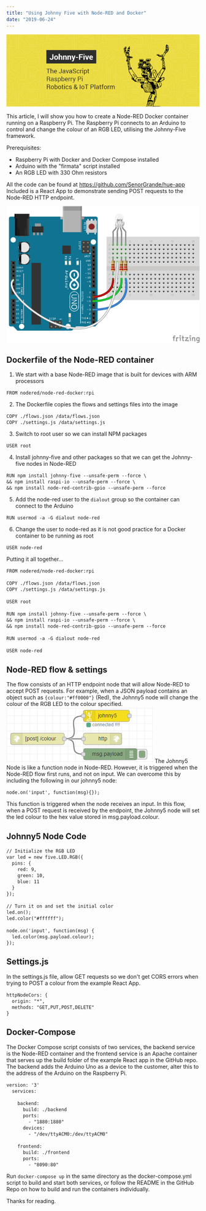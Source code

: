 ```yaml
---
title: "Using Johnny Five with Node-RED and Docker"
date: "2019-06-24"
---
```


![Johnny Five](./johnny-five.png)

This article, I will show you how to create a Node-RED Docker container running on a Raspberry Pi. The Raspberry Pi connects to an Arduino to control and change the colour of an RGB LED, utilising the Johnny-Five framework.

Prerequisites:
- Raspberry Pi with Docker and Docker Compose installed
- Arduino with the "firmata" script installed
- An RGB LED with 330 Ohm resistors

All the code can be found at https://github.com/SenorGrande/hue-app  
Included is a React App to demonstrate sending POST requests to the Node-RED HTTP endpoint.

![Arduino](./arduino-led.png)

## Dockerfile of the Node-RED container
1. We start with a base Node-RED image that is built for devices with ARM processors
```
FROM nodered/node-red-docker:rpi
```
2. The Dockerfile copies the flows and settings files into the image
```
COPY ./flows.json /data/flows.json
COPY ./settings.js /data/settings.js
```
3. Switch to root user so we can install NPM packages
```
USER root
```
4. Install johnny-five and other packages so that we can get the Johnny-five nodes in Node-RED
```
RUN npm install johnny-five --unsafe-perm --force \
&& npm install raspi-io --unsafe-perm --force \
&& npm install node-red-contrib-gpio --unsafe-perm --force
```
5. Add the node-red user to the `dialout` group so the container can connect to the Arduino
```
RUN usermod -a -G dialout node-red
```
6. Change the user to node-red as it is not good practice for a Docker container to be running as root
```
USER node-red
```

Putting it all together...
```
FROM nodered/node-red-docker:rpi

COPY ./flows.json /data/flows.json
COPY ./settings.js /data/settings.js

USER root

RUN npm install johnny-five --unsafe-perm --force \
&& npm install raspi-io --unsafe-perm --force \
&& npm install node-red-contrib-gpio --unsafe-perm --force

RUN usermod -a -G dialout node-red

USER node-red
```

## Node-RED flow & settings
The flow consists of an HTTP endpoint node that will allow Node-RED to accept POST requests. For example, when a JSON payload contains an object such as `{colour:"#ff0000"}` (Red), the Johnny5 node will change the colour of the RGB LED to the colour specified.
![Node-RED](./node-red.png)
The Johnny5 Node is like a function node in Node-RED. However, it is triggered when the Node-RED flow first runs, and not on input. We can overcome this by including the following in our johnny5 node:
```
node.on('input', function(msg){});
```
This function is triggered when the node receives an input. In this flow, when a POST request is received by the endpoint, the Johnny5 node will set the led colour to the hex value stored in msg.payload.colour.

## Johnny5 Node Code
```
// Initialize the RGB LED
var led = new five.LED.RGB({
  pins: {
    red: 9,
    green: 10,
    blue: 11
  }
});

// Turn it on and set the initial color
led.on();
led.color("#ffffff");

node.on('input', function(msg) {
  led.color(msg.payload.colour);
});
```

## Settings.js
In the settings.js file, allow GET requests so we don't get CORS errors when trying to POST a colour from the example React App.
```
httpNodeCors: {
  origin: "*",
  methods: "GET,PUT,POST,DELETE"
}
```

## Docker-Compose
The Docker Compose script consists of two services, the backend service is the Node-RED container and the frontend service is an Apache container that serves up the build folder of the example React app in the GitHub repo. The backend adds the Arduino Uno as a device to the customer, alter this to the address of the Arduino on the Raspberry Pi.
```
version: '3'
  services:

    backend:
      build: ./backend
      ports:
        - "1880:1880"
      devices:
        - "/dev/ttyACM0:/dev/ttyACM0"

    frontend:
      build: ./frontend
      ports:
        - "8090:80"
```

Run `docker-compose up` in the same directory as the docker-compose.yml script to build and start both services, or follow the README in the GitHub Repo on how to build and run the containers individually.

Thanks for reading.
